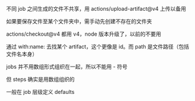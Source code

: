 不同 job 之间生成的文件不共享，用 actions/upload-artifact@v4 上传以备用

如果要保存文件至某个文件夹中，需手动先创建不存在的文件夹

actions/checkout@v4 都用 v4，node 版本升级了，以前的不要用

通过 with:name: 去找某个 artifact，这个更像是 id。而 path 是文件路径（包括文件名本身）

jobs 并不用数组形式组织在一起，所以不能用 - 符号

但 steps 确实是用数组组织的

一般在 job 层级定义 defaults
